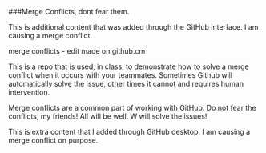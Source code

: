 
###Merge Conflicts, dont fear them.


This is additional content that was added through the GitHub interface. I am causing a merge conflict.


merge conflicts - edit made on github.cm


This is a repo that is used, in class, to demonstrate how to solve a merge conflict when it occurs with your teammates. Sometimes Github will automatically solve the issue, other times it cannot and requires human intervention.

Merge conflicts are a common part of working with GitHub. Do not fear the conflicts, my friends! All will be well. W will solve the issues!


This is extra content that I added through GitHub desktop. I am causing a merge conflict on purpose.



